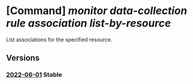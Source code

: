 # [Command] _monitor data-collection rule association list-by-resource_

List associations for the specified resource.

## Versions

### [2022-06-01](/Resources/mgmt-plane/L3tyZXNvdXJjZXVyaX0vcHJvdmlkZXJzL21pY3Jvc29mdC5pbnNpZ2h0cy9kYXRhY29sbGVjdGlvbnJ1bGVhc3NvY2lhdGlvbnM=/2022-06-01.xml) **Stable**

<!-- mgmt-plane /{resourceuri}/providers/microsoft.insights/datacollectionruleassociations 2022-06-01 -->
